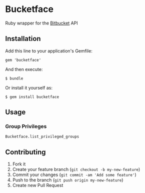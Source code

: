 # Bucketface

Ruby wrapper for the [Bitbucket](http://www.bitbucket.com) API

## Installation

Add this line to your application's Gemfile:

    gem 'bucketface'

And then execute:

    $ bundle

Or install it yourself as:

    $ gem install bucketface

## Usage


### Group Privileges

    Bucketface.list_privileged_groups       

## Contributing

1. Fork it
2. Create your feature branch (`git checkout -b my-new-feature`)
3. Commit your changes (`git commit -am 'Add some feature'`)
4. Push to the branch (`git push origin my-new-feature`)
5. Create new Pull Request
